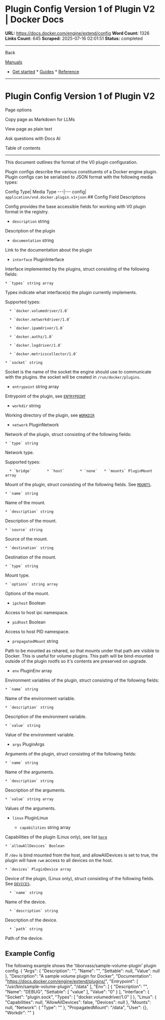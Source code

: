 # Plugin Config Version 1 of Plugin V2 | Docker Docs

**URL:** https://docs.docker.com/engine/extend/config
**Word Count:** 1326
**Links Count:** 645
**Scraped:** 2025-07-16 02:01:51
**Status:** completed

---

Back

[Manuals](https://docs.docker.com/manuals/)

  * [Get started](https://docs.docker.com/get-started/)   * [Guides](https://docs.docker.com/guides/)   * [Reference](https://docs.docker.com/reference/)

* * *

# Plugin Config Version 1 of Plugin V2

Page options

Copy page as Markdown for LLMs

View page as plain text

Ask questions with Docs AI

Table of contents

* * *

This document outlines the format of the V0 plugin configuration.

Plugin configs describe the various constituents of a Docker engine plugin. Plugin configs can be serialized to JSON format with the following media types:

Config Type| Media Type   ---|---   config| `application/vnd.docker.plugin.v1+json`      ## Config Field Descriptions

Config provides the base accessible fields for working with V0 plugin format in the registry.

  * `description` string

Description of the plugin

  * `documentation` string

Link to the documentation about the plugin

  * `interface` PluginInterface

Interface implemented by the plugins, struct consisting of the following fields:

    * `types` string array

Types indicate what interface\(s\) the plugin currently implements.

Supported types:

      * `docker.volumedriver/1.0`

      * `docker.networkdriver/1.0`

      * `docker.ipamdriver/1.0`

      * `docker.authz/1.0`

      * `docker.logdriver/1.0`

      * `docker.metricscollector/1.0`

    * `socket` string

Socket is the name of the socket the engine should use to communicate with the plugins. the socket will be created in `/run/docker/plugins`.

  * `entrypoint` string array

Entrypoint of the plugin, see [`ENTRYPOINT`](https://docs.docker.com/reference/dockerfile/#entrypoint)

  * `workdir` string

Working directory of the plugin, see [`WORKDIR`](https://docs.docker.com/reference/dockerfile/#workdir)

  * `network` PluginNetwork

Network of the plugin, struct consisting of the following fields:

    * `type` string

Network type.

Supported types:

      * `bridge`       * `host`       * `none`   * `mounts` PluginMount array

Mount of the plugin, struct consisting of the following fields. See [`MOUNTS`](https://github.com/opencontainers/runtime-spec/blob/master/config.md#mounts).

    * `name` string

Name of the mount.

    * `description` string

Description of the mount.

    * `source` string

Source of the mount.

    * `destination` string

Destination of the mount.

    * `type` string

Mount type.

    * `options` string array

Options of the mount.

  * `ipchost` Boolean

Access to host ipc namespace.

  * `pidhost` Boolean

Access to host PID namespace.

  * `propagatedMount` string

Path to be mounted as rshared, so that mounts under that path are visible to Docker. This is useful for volume plugins. This path will be bind-mounted outside of the plugin rootfs so it's contents are preserved on upgrade.

  * `env` PluginEnv array

Environment variables of the plugin, struct consisting of the following fields:

    * `name` string

Name of the environment variable.

    * `description` string

Description of the environment variable.

    * `value` string

Value of the environment variable.

  * `args` PluginArgs

Arguments of the plugin, struct consisting of the following fields:

    * `name` string

Name of the arguments.

    * `description` string

Description of the arguments.

    * `value` string array

Values of the arguments.

  * `linux` PluginLinux

    * `capabilities` string array

Capabilities of the plugin \(Linux only\), see list [`here`](https://github.com/opencontainers/runc/blob/master/libcontainer/SPEC.md#security)

    * `allowAllDevices` Boolean

If `/dev` is bind mounted from the host, and allowAllDevices is set to true, the plugin will have `rwm` access to all devices on the host.

    * `devices` PluginDevice array

Device of the plugin, \(Linux only\), struct consisting of the following fields. See [`DEVICES`](https://github.com/opencontainers/runtime-spec/blob/master/config-linux.md#devices).

      * `name` string

Name of the device.

      * `description` string

Description of the device.

      * `path` string

Path of the device.

## Example Config

The following example shows the 'tiborvass/sample-volume-plugin' plugin config.               {       "Args": {         "Description": "",         "Name": "",         "Settable": null,         "Value": null       },       "Description": "A sample volume plugin for Docker",       "Documentation": "https://docs.docker.com/engine/extend/plugins/",       "Entrypoint": [         "/usr/bin/sample-volume-plugin",         "/data"       ],       "Env": [         {           "Description": "",           "Name": "DEBUG",           "Settable": [             "value"           ],           "Value": "0"         }       ],       "Interface": {         "Socket": "plugin.sock",         "Types": [           "docker.volumedriver/1.0"         ]       },       "Linux": {         "Capabilities": null,         "AllowAllDevices": false,         "Devices": null       },       "Mounts": null,       "Network": {         "Type": ""       },       "PropagatedMount": "/data",       "User": {},       "Workdir": ""     }